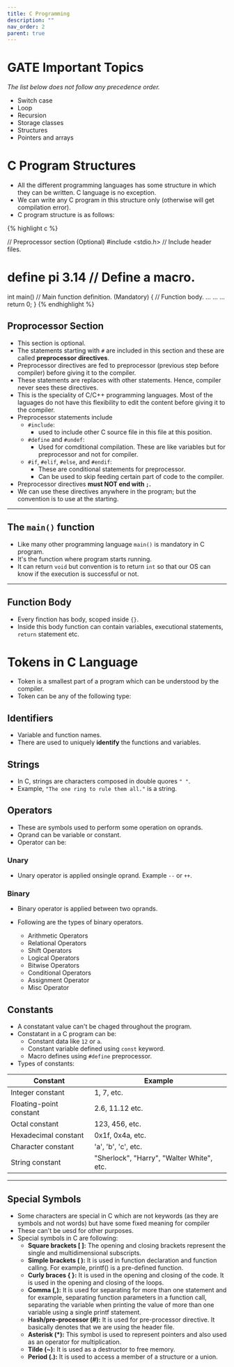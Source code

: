 ```yaml
---
title: C Programming
description: ""
nav_order: 2
parent: true
---
```


# GATE Important Topics

*The list below does not follow any precedence order.*

- Switch case
- Loop
- Recursion
- Storage classes
- Structures
- Pointers and arrays

# C Program Structures

- All the different programming languages has some structure in which they can be written. C language is no exception.
- We can write any C program in this structure only (otherwise will get compilation error).
- C program structure is as follows:

{% highlight c %}

// Preprocessor section (Optional)
#include <stdio.h>      // Include  header files.
# define pi 3.14        // Define a macro.

int main()              // Main function definition. (Mandatory)
{                       // Function body.
    ...
    ...
    ...
    return 0;
}
{% endhighlight %}

## Proprocessor Section

- This section is optional.
- The statements starting with `#` are included in this section and these are called **preprocessor directives**.
- Preprocessor directives are fed to preprocessor (previous step before compiler) before giving it to the compiler.
- These statements are replaces with other statements. Hence, compiler never sees these directives.
- This is the speciality of C/C++ programming languages. Most of the laguages do not have this flexibility to edit the content before giving it to the compiler.
- Preprocessor statements include
    - `#include`: 
        - used to include other C source file in this file at this position.
    - `#define` and `#undef`:
        - Used for comditional compilation. These are like variables but for preprocessor and not for compiler.
    - `#if`, `#elif`, `#else`, and `#endif`:
        - These are conditional statements for preprocessor.
        - Can be used to skip feeding certain part of code to the compiler.
- Preprocessor directives **must NOT end with `;`.**
- We can use these directives anywhere in the program; but the convention is to use at the starting.

***

## The `main()` function

- Like many other programming language `main()` is mandatory in C program.
- It's the function where program starts running.
- It can return `void` but convention is to return `int` so that our OS can know if the execution is successful or not.

***

## Function Body

- Every finction has body, scoped inside `{}`.
- Inside this body function can contain variables, executional statements, `return` statement etc.

# Tokens in C Language

- Token is a smallest part of a program which can be understood by the compiler.
- Token can be any of the following type:



## Identifiers

- Variable and function names.
- There are used to uniquely **identify** the functions and variables.



## Strings

- In C,  strings are characters composed in double quores `" "`.
- Example, `"The one ring to rule them all."` is a string.

## Operators

- These are symbols used to perform some operation on oprands.
- Oprand can be variable or constant.
- Operator can be:

### Unary

- Unary operator is applied onsingle oprand. Example `--` or `++`.

### Binary

- Binary operator is applied between two oprands.
- Following are the types of binary operators.

    - Arithmetic Operators
    - Relational Operators
    - Shift Operators
    - Logical Operators
    - Bitwise Operators
    - Conditional Operators
    - Assignment Operator
    - Misc Operator

## Constants

- A constatant value can't be chaged throughout the program.
- Constatant in a C program can be:
    - Constant data like `12` or `a`.
    - Constant variable defined using `const` keyword.
    - Macro defines using `#define` preprocessor.
- Types of constants:

| Constant | Example |
|-|-|
|Integer constant |	1, 7, etc.|
|Floating-point constant |	2.6, 11.12 etc.|
|Octal constant | 123, 456, etc.|
|Hexadecimal constant | 0x1f, 0x4a, etc.|
|Character constant | 'a', 'b', 'c', etc.|
|String constant | "Sherlock", "Harry", "Walter White", etc.|

***

## Special Symbols

- Some characters are special in C which are not keywords (as they are symbols and not words) but have some fixed meaning for compiler
- These can't be uesd for other purposes.
- Special symbols in C are following:
    - **Square brackets [ ]:** The opening and closing brackets represent the single and multidimensional subscripts.
    - **Simple brackets ( ):** It is used in function declaration and function calling. For example, printf() is a pre-defined  function.
    - **Curly braces { }:** It is used in the opening and closing of the code. It is used in the opening and closing of the loops.
    - **Comma (,):** It is used for separating for more than one statement and for example, separating function parameters in a function call, separating the variable when printing the value of more than one variable using a single printf statement.
    - **Hash/pre-processor (#):** It is used for pre-processor directive. It basically denotes that we are using the header file.
    - **Asterisk (*):** This symbol is used to represent pointers and also used as an operator for multiplication.
    - **Tilde (~):** It is used as a destructor to free memory.
    - **Period (.):** It is used to access a member of a structure or a union.
